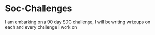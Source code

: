 # Soc-Challenges
I am embarking on a 90 day SOC challenge, I will be writing writeups on each and every challenge I work on

